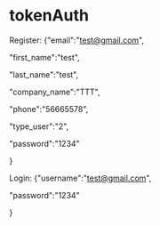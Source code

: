 # tokenAuth
Register:
{"email":"test@gmail.com",

"first_name":"test",

"last_name":"test",

"company_name":"TTT",

"phone":"56665578",

"type_user":"2",

"password":"1234"

}

Login:
{"username":"test@gmail.com",

"password":"1234"

}
